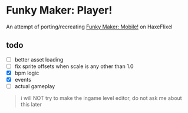 # Funky Maker: Player!
An attempt of porting/recreating [Funky Maker: Mobile!](https://play.google.com/store/apps/details?id=com.kingamescreator.fnmm) on HaxeFlixel

## todo
- [ ] better asset loading
- [ ] fix sprite offsets when scale is any other than 1.0 
- [x] bpm logic
- [x] events
- [ ] actual gameplay

> i will NOT try to make the ingame level editor, do not ask me about this later
